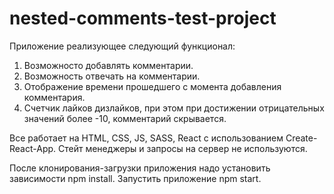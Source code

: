 # nested-comments-test-project
Приложение реализующее следующий функционал:
  1. Возможносто добавлять комментарии.
  2. Возможность отвечать на комментарии.
  3. Отображение времени прошедшего с момента добавления комментария.
  4. Счетчик лайков дизлайков, при этом при достижении отрицательных значений более -10, комментарий скрывается.
 
 Все работает на HTML, CSS, JS, SASS, React с использованием Create-React-App.
 Стейт менеджеры и запросы на сервер не используются.
 
 После клонирования-загрузки приложения надо установить зависимости npm install.
 Запустить приложение npm start.
